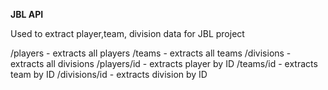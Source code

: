 **JBL API**

Used to extract player,team, division data for JBL project

/players - extracts all players
/teams - extracts all teams
/divisions - extracts all divisions
/players/id - extracts player by ID
/teams/id - extracts team by ID
/divisions/id - extracts division by ID

